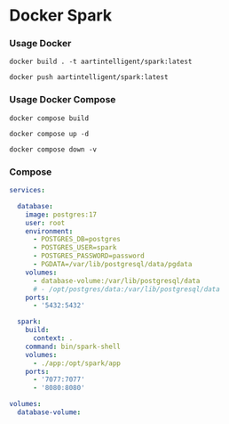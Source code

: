 Docker Spark
=============

### Usage Docker

```shell
docker build . -t aartintelligent/spark:latest
```

```shell
docker push aartintelligent/spark:latest
```

### Usage Docker Compose

```shell
docker compose build
```

```shell
docker compose up -d
```

```shell
docker compose down -v
```

### Compose

```yaml
services:

  database:
    image: postgres:17
    user: root
    environment:
      - POSTGRES_DB=postgres
      - POSTGRES_USER=spark
      - POSTGRES_PASSWORD=password
      - PGDATA=/var/lib/postgresql/data/pgdata
    volumes:
      - database-volume:/var/lib/postgresql/data
      # - /opt/postgres/data:/var/lib/postgresql/data
    ports:
      - '5432:5432'

  spark:
    build:
      context: .
    command: bin/spark-shell
    volumes:
      - ./app:/opt/spark/app
    ports:
      - '7077:7077'
      - '8080:8080'

volumes:
  database-volume:
```